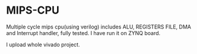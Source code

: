 # MIPS-CPU
Multiple cycle mips cpu(using verilog) includes ALU, REGISTERS FILE, DMA and Interrupt handler, fully tested. I have run it on ZYNQ board.

I upload whole vivado project.
